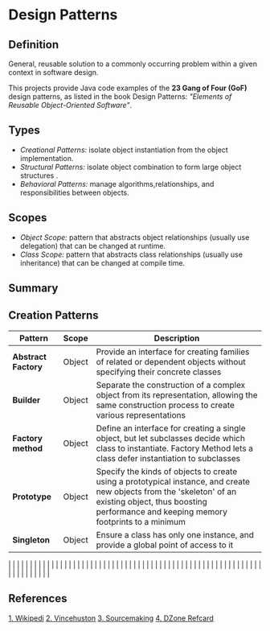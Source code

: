 # Design Patterns

## Definition
General, reusable solution to a commonly occurring problem within a given context in software design.

This projects provide Java code examples of the **23 Gang of Four (GoF)** design patterns,
as listed in the book Design Patterns: _"Elements of Reusable Object-Oriented Software"_.

## Types

- *Creational Patterns:* isolate object instantiation from the object implementation.
- *Structural Patterns:* isolate object combination to form large object structures .
- *Behavioral Patterns:* manage algorithms,relationships, and responsibilities between objects.

## Scopes
- *Object Scope:* pattern that abstracts object relationships (usually use delegation) that can be changed at runtime.
- *Class Scope:* pattern that abstracts class relationships (usually use inheritance) that can be changed at compile time.


## Summary

## Creation Patterns

|Pattern |Scope |Description                                                                 |
|--------|-----------------|-----------------------------------------------------------------------------|
|**Abstract Factory** | Object |Provide an interface for creating families of related or dependent objects without specifying their concrete classes|
|**Builder**          | Object |Separate the construction of a complex object from its representation, allowing the same construction process to create various representations|
|**Factory method**   | Object |Define an interface for creating a single object, but let subclasses decide which class to instantiate. Factory Method lets a class defer instantiation to subclasses |
|**Prototype**        | Object |Specify the kinds of objects to create using a prototypical instance, and create new objects from the 'skeleton' of an existing object, thus boosting performance and keeping memory footprints to a minimum |
|**Singleton**        | Object |Ensure a class has only one instance, and provide a global point of access to it |

|                 |                                                                                                                     |
|                 |                                                                                                                     |
|                 |                                                                                                                     |
|                 |                                                                                                                     |
|                 |                                                                                                                     |
|                 |                                                                                                                     |
|                 |                                                                                                                     |
|                 |                                                                                                                     |
|                 |                                                                                                                     |
|                 |                                                                                                                     |
|                 |                                                                                                                     |
|                 |                                                                                                                     |
|                 |                                                                                                                     |
|                 |                                                                                                                     |
|                 |                                                                                                                     |
|                 |                                                                                                                     |
|                 |                                                                                                                     |
|                 |                                                                                                                     |
|                 |                                                                                                                     |
|                 |                                                                                                                     |
|                 |                                                                                                                     |
|                 |                                                                                                                     |
|                 |                                                                                                                     |


## References
[1. Wikipedi](https://en.wikipedia.org/wiki/Software_design_pattern)
[2. Vincehuston](http://www.vincehuston.org/dp/)
[3. Sourcemaking](https://sourcemaking.com/design_patterns)
[4. DZone Refcard](https://dzone.com/refcardz/design-patterns?chapter=1)

